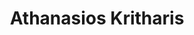 ---
layout: member
weight: 100
title: Athanasios Kritharis
img: /img/members/thanos.jpg
degrees: 
program: B.A.Sc. candidate
year_start: 2014
year_end:
status: undergrad
description: Instrumentation engineering for investigating the effect of trauma on brain tissue
about_me: “I am passionate about engineering and entrepreneurship and currently lead a number of initiatives on campus that seek to translate laboratory breakthroughs to the marketplace.” 
mail: akrithar@gmail.com
linkedin: https://ca.linkedin.com/in/athanasios-kritharis-180693a5
homepage: http://www.innovationonboard.ca/
---